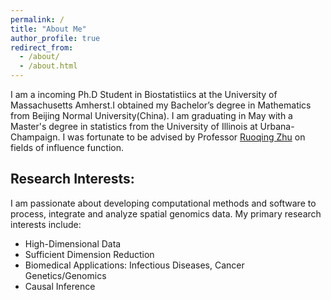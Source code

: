 ```yaml
---
permalink: /
title: "About Me"
author_profile: true
redirect_from: 
  - /about/
  - /about.html
---
```




I am a incoming Ph.D Student in Biostatistiics at the University of Massachusetts Amherst.I obtained my Bachelor’s degree in Mathematics from Beijing Normal University(China). I am graduating in May with a Master's degree in statistics from the University of Illinois at Urbana-Champaign. I was fortunate to be advised by Professor [Ruoqing Zhu](https://sites.google.com/site/teazrq/home) on fields of influence function.


Research Interests:
------

I am passionate about developing computational methods and software to process, integrate and analyze spatial genomics data. My primary research interests include:

- High-Dimensional Data
- Sufficient Dimension Reduction
- Biomedical Applications: Infectious Diseases, Cancer Genetics/Genomics
- Causal Inference






